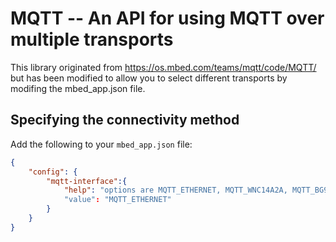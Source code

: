 # MQTT -- An API for using MQTT over multiple transports

This library originated from https://os.mbed.com/teams/mqtt/code/MQTT/ but has been modified to allow you to select different transports by
modifing the mbed_app.json file. 

## Specifying the connectivity method

Add the following to your `mbed_app.json` file:

```json
{
    "config": {
        "mqtt-interface":{
            "help": "options are MQTT_ETHERNET, MQTT_WNC14A2A, MQTT_BG96"
            "value": "MQTT_ETHERNET"
        }
    }
}
```

